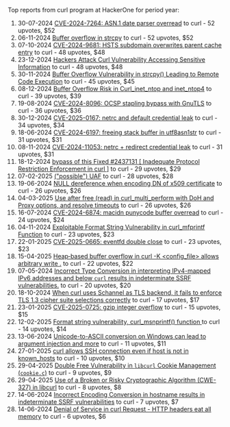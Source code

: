 Top reports from curl program at HackerOne for period year:

1. 30-07-2024 [CVE-2024-7264: ASN.1 date parser overread](https://hackerone.com/reports/2629968) to curl - 52 upvotes, $52
2. 06-11-2024 [Buffer overflow in strcpy](https://hackerone.com/reports/2823554) to curl - 52 upvotes, $52
3. 07-10-2024 [CVE-2024-9681: HSTS subdomain overwrites parent cache entry](https://hackerone.com/reports/2764830) to curl - 48 upvotes, $48
4. 23-12-2024 [Hackers Attack Curl Vulnerability Accessing Sensitive Information](https://hackerone.com/reports/2912277) to curl - 48 upvotes, $48
5. 30-11-2024 [Buffer Overflow Vulnerability in strcpy() Leading to Remote Code Execution](https://hackerone.com/reports/2871792) to curl - 45 upvotes, $45
6. 08-12-2024 [Buffer Overflow Risk in Curl_inet_ntop and inet_ntop4](https://hackerone.com/reports/2887487) to curl - 39 upvotes, $39
7. 19-08-2024 [CVE-2024-8096: OCSP stapling bypass with GnuTLS](https://hackerone.com/reports/2669852) to curl - 36 upvotes, $36
8. 30-12-2024 [CVE-2025-0167: netrc and default credential leak](https://hackerone.com/reports/2917232) to curl - 34 upvotes, $34
9. 18-06-2024 [CVE-2024-6197: freeing stack buffer in utf8asn1str](https://hackerone.com/reports/2559516) to curl - 31 upvotes, $31
10. 08-11-2024 [CVE-2024-11053: netrc + redirect credential leak](https://hackerone.com/reports/2829063) to curl - 31 upvotes, $31
11. 18-12-2024 [bypass of this Fixed #2437131 [ Inadequate Protocol Restriction Enforcement in curl ]](https://hackerone.com/reports/2905552) to curl - 29 upvotes, $29
12. 07-02-2025 [("possible") UAF](https://hackerone.com/reports/2981245) to curl - 28 upvotes, $28
13. 19-06-2024 [NULL dereference when encoding DN of x509 certificate](https://hackerone.com/reports/2559558) to curl - 26 upvotes, $26
14. 04-03-2025 [Use after free (read) in curl_multi_perform with DoH and Proxy options, and resolve timeouts](https://hackerone.com/reports/3022041) to curl - 26 upvotes, $26
15. 16-07-2024 [CVE-2024-6874: macidn punycode buffer overread](https://hackerone.com/reports/2604391) to curl - 24 upvotes, $24
16. 04-11-2024 [Exploitable Format String Vulnerability in curl_mfprintf Function](https://hackerone.com/reports/2819666) to curl - 23 upvotes, $23
17. 22-01-2025 [CVE-2025-0665: eventfd double close](https://hackerone.com/reports/2954286) to curl - 23 upvotes, $23
18. 15-04-2025 [Heap‑based buffer overflow in curl -K \<config_file\> allows arbitrary write .](https://hackerone.com/reports/3094406) to curl - 22 upvotes, $22
19. 07-05-2024 [Incorrect Type Conversion in interpreting IPv4-mapped IPv6 addresses and below `curl` results in indeterminate SSRF vulnerabilities.](https://hackerone.com/reports/2493548) to curl - 20 upvotes, $20
20. 18-10-2024 [When curl uses Schannel as TLS backend, it fails to enforce TLS 1.3 cipher suite selections correctly](https://hackerone.com/reports/2792484) to curl - 17 upvotes, $17
21. 23-01-2025 [CVE-2025-0725: gzip integer overflow](https://hackerone.com/reports/2956023) to curl - 15 upvotes, $15
22. 12-02-2025 [Format string vulnerability, curl_msnprintf() function ](https://hackerone.com/reports/2990139) to curl - 14 upvotes, $14
23. 13-06-2024 [Unicode-to-ASCII conversion on Windows can lead to argument injection and more](https://hackerone.com/reports/2550951) to curl - 11 upvotes, $11
24. 27-01-2025 [curl allows SSH connection even if host is not in known_hosts](https://hackerone.com/reports/2961050) to curl - 10 upvotes, $10
25. 29-04-2025 [Double Free Vulnerability in `libcurl` Cookie Management (`cookie.c`)](https://hackerone.com/reports/3117697) to curl - 9 upvotes, $9
26. 29-04-2025 [Use of a Broken or Risky Cryptographic Algorithm (CWE-327) in libcurl](https://hackerone.com/reports/3116935) to curl - 8 upvotes, $8
27. 14-06-2024 [Incorrect Encoding Conversion in hostname  results in indeterminate SSRF vulnerabilities](https://hackerone.com/reports/2552179) to curl - 7 upvotes, $7
28. 14-06-2024 [Denial of Service in curl Request - HTTP headers eat all memory](https://hackerone.com/reports/2552192) to curl - 6 upvotes, $6

